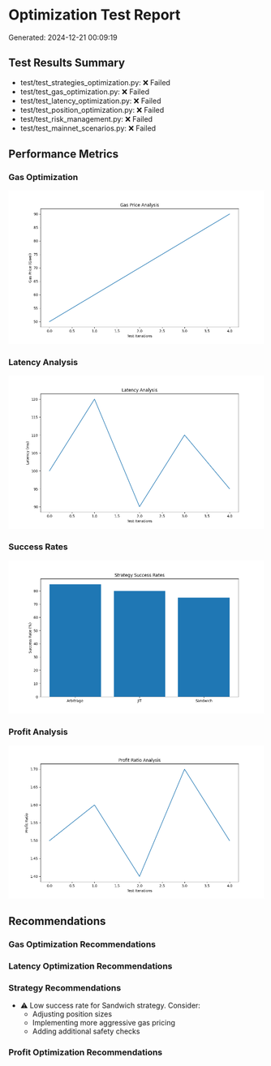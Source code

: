 # Optimization Test Report

Generated: 2024-12-21 00:09:19

## Test Results Summary

- test/test_strategies_optimization.py: ❌ Failed
- test/test_gas_optimization.py: ❌ Failed
- test/test_latency_optimization.py: ❌ Failed
- test/test_position_optimization.py: ❌ Failed
- test/test_risk_management.py: ❌ Failed
- test/test_mainnet_scenarios.py: ❌ Failed

## Performance Metrics

### Gas Optimization
![Gas Price Analysis](gas_price_analysis.png)

### Latency Analysis
![Latency Analysis](latency_analysis.png)

### Success Rates
![Success Rates](success_rates.png)

### Profit Analysis
![Profit Analysis](profit_analysis.png)

## Recommendations

### Gas Optimization Recommendations

### Latency Optimization Recommendations

### Strategy Recommendations

- ⚠️ Low success rate for Sandwich strategy. Consider:
  - Adjusting position sizes
  - Implementing more aggressive gas pricing
  - Adding additional safety checks

### Profit Optimization Recommendations

